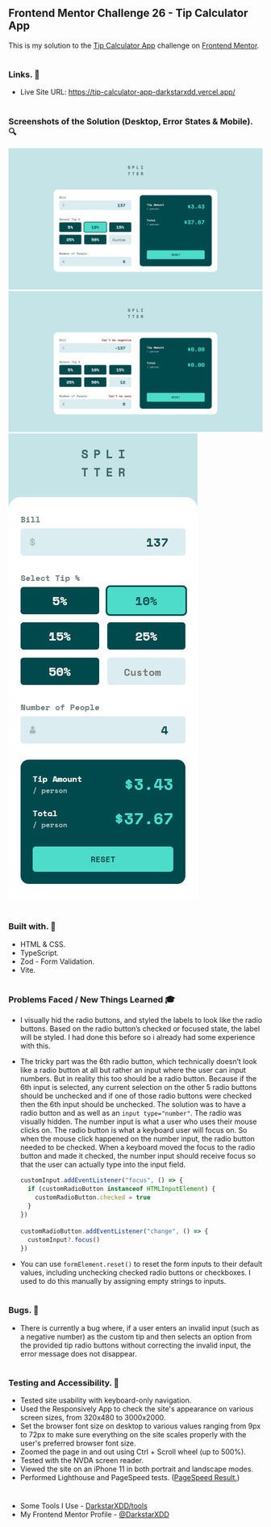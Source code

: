 ## Frontend Mentor Challenge 26 - Tip Calculator App

This is my solution to the [Tip Calculator App](https://www.frontendmentor.io/challenges/tip-calculator-app-ugJNGbJUX) challenge on [Frontend Mentor](https://www.frontendmentor.io/).

#

### Links. 🔗

- Live Site URL: https://tip-calculator-app-darkstarxdd.vercel.app/

#

### Screenshots of the Solution (Desktop, Error States & Mobile). 🔍

![](./solution_screenshots/screenshot_desktop.jpeg)
![](./solution_screenshots/screenshot_desktop_error.jpeg)
![](./solution_screenshots/screenshot_mobile.jpeg)

#

### Built with. 🔨

- HTML & CSS.
- TypeScript.
- Zod - Form Validation.
- Vite.

#

### Problems Faced / New Things Learned 🎓

- I visually hid the radio buttons, and styled the labels to look like the radio buttons. Based on the radio button’s checked or focused state, the label will be styled. I had done this before so i already had some experience with this.

- The tricky part was the 6th radio button, which technically doesn’t look like a radio button at all but rather an input where the user can input numbers. But in reality this too should be a radio button. Because if the 6th input is selected, any current selection on the other 5 radio buttons should be unchecked and if one of those radio buttons were checked then the 6th input should be unchecked. The solution was to have a radio button and as well as an `input type="number"`. The radio was visually hidden. The number input is what a user who uses their mouse clicks on. The radio button is what a keyboard user will focus on. So when the mouse click happened on the number input, the radio button needed to be checked. When a keyboard moved the focus to the radio button and made it checked, the number input should receive focus so that the user can actually type into the input field.

  ```ts
  customInput.addEventListener("focus", () => {
    if (customRadioButton instanceof HTMLInputElement) {
      customRadioButton.checked = true
    }
  })

  customRadioButton.addEventListener("change", () => {
    customInput?.focus()
  })
  ```

- You can use `formElement.reset()` to reset the form inputs to their default values, including unchecking checked radio buttons or checkboxes. I used to do this manually by assigning empty strings to inputs.

#

### Bugs. 🐛

- There is currently a bug where, if a user enters an invalid input (such as a negative number) as the custom tip and then selects an option from the provided tip radio buttons without correcting the invalid input, the error message does not disappear.

#

### Testing and Accessibility. 🧪

- Tested site usability with keyboard-only navigation.
- Used the Responsively App to check the site's appearance on various screen sizes, from 320x480 to 3000x2000.
- Set the browser font size on desktop to various values ranging from 9px to 72px to make sure everything on the site scales properly with the user's preferred browser font size.
- Zoomed the page in and out using Ctrl + Scroll wheel (up to 500%).
- Tested with the NVDA screen reader.
- Viewed the site on an iPhone 11 in both portrait and landscape modes.
- Performed Lighthouse and PageSpeed tests. ([PageSpeed Result.](https://pagespeed.web.dev/analysis/https-tip-calculator-app-darkstarxdd-vercel-app/t9ymq3ut1w?form_factor=mobile))

#

- Some Tools I Use - [DarkstarXDD/tools](https://gist.github.com/DarkstarXDD/4b1844eda12f34b667a0c36e05fcbdf9)
- My Frontend Mentor Profile - [@DarkstarXDD](https://www.frontendmentor.io/profile/DarkstarXDD)

